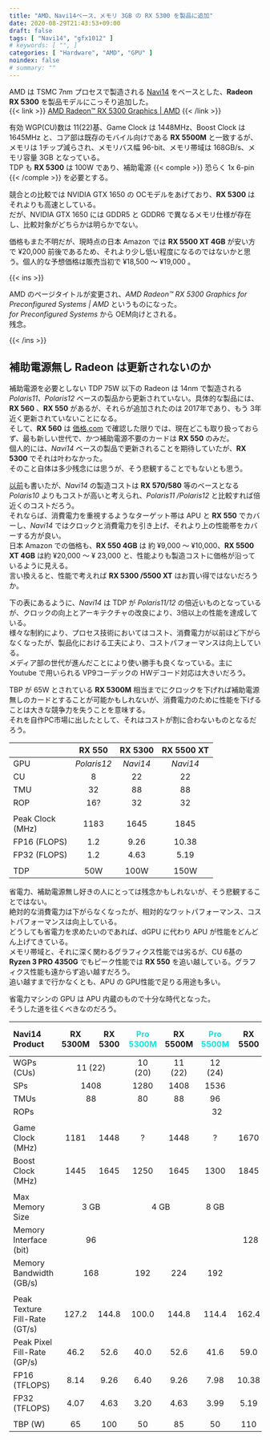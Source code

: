 ```yaml
---
title: "AMD、Navi14ベース、メモリ 3GB の RX 5300 を製品に追加"
date: 2020-08-29T21:43:53+09:00
draft: false
tags: [ "Navi14", "gfx1012" ]
# keywords: [ "", ]
categories: [ "Hardware", "AMD", "GPU" ]
noindex: false
# summary: ""
---
```


AMD は TSMC 7nm プロセスで製造される [Navi14](/tags/navi14) をベースとした、**Radeon RX 5300** を製品モデルにこっそり追加した。  
{{< link >}} [AMD Radeon™ RX 5300 Graphics | AMD](https://www.amd.com/en/products/graphics/amd-radeon-rx-5300#product-specs) {{< /link >}}

有効 WGP(CU)数は 11(22)基、Game Clock は 1448MHz、Boost Clock は 1645MHz と、コア部は既存のモバイル向けである **RX 5500M** と一致するが、  
メモリは 1チップ減らされ、メモリバス幅 96-bit、メモリ帯域は 168GB/s、メモリ容量 3GB となっている。  
TDP も **RX 5300** は 100W であり、補助電源 {{< comple >}} 恐らく 1x 6-pin {{< /comple >}} を必要とする。  

競合との比較では NVIDIA GTX 1650 の OCモデルをあげており、**RX 5300** はそれよりも高速としている。  
だが、NVIDIA GTX 1650 には GDDR5 と GDDR6 で異なるメモリ仕様が存在し、比較対象がどちらかは明らかでない。  

価格もまた不明だが、現時点の日本 Amazon では **RX 5500 XT 4GB** が安い方で &yen;20,000 前後であるため、それより少し低い程度になるのではないかと思う。個人的な予想価格は販売当初で &yen;18,500 〜 &yen;19,000 。  

{{< ins >}}

AMD のページタイトルが変更され、*AMD Radeon™ RX 5300 Graphics for Preconfigured Systems | AMD* というものになった。  
*for Preconfigured Systems* から OEM向けとされる。  
残念。  

{{< /ins >}}

## 補助電源無し Radeon は更新されないのか
補助電源を必要としない TDP 75W 以下の Radeon は 14nm で製造される *Polaris11、Polaris12* ベースの製品から更新されていない。具体的な製品には、**RX 560** 、**RX 550** があるが、それらが追加されたのは 2017年であり、もう 3年近く更新されていないことになる。  
そして、**RX 560** は [価格.com](https://kakaku.com/pc/videocard/) で確認した限りでは、現在どこも取り扱っておらず、最も新しい世代で、かつ補助電源不要のカードは **RX 550** のみだ。  
個人的には、*Navi14* ベースの製品で更新されることを期待していたが、**RX 5300** でそれは叶わなかった。  
そのこと自体は多少残念には思うが、そう悲観することでもないとも思う。  

[以前](/posts/2020/03/11/polaris-hard-worker/)も書いたが、*Navi14* の製造コストは **RX 570/580** 等のベースとなる *Polaris10* よりもコストが高いと考えられ、*Polaris11 /Polaris12* と比較すれば倍近くのコストだろう。  
それならば、消費電力を重視するようなターゲット帯は APU と **RX 550** でカバーし、*Navi14* ではクロックと消費電力を引き上げ、それより上の性能帯をカバーする方が良い。  
日本 Amazon での価格も、**RX 550 4GB** は 約 &yen;9,000 〜 &yen;10,000、**RX 5500 XT 4GB** は約 &yen;20,000 〜 &yen; 23,000 と、性能よりも製造コストに価格が沿っているように見える。  
言い換えると、性能で考えれば **RX 5300 /5500 XT** はお買い得ではないだろうか。  

下の表にあるように、*Navi14* は TDP が *Polaris11/12* の倍近いものとなっているが、クロックの向上とアーキテクチャの改良により、3倍以上の性能を達成している。  
様々な制約により、プロセス技術においてはコスト、消費電力が以前ほど下がらなくなったが、製品化における工夫により、コストパフォーマンスは向上している。  
メディア部の世代が進んだことにより使い勝手も良くなっている。主に Youtube で用いられる VP9コーデックの HWデコード対応は大きいだろう。  

TBP が 65W とされている **RX 5300M** 相当までにクロックを下げれば補助電源無しのカードとすることが可能かもしれないが、消費電力のために性能を下げることは大きな競争力を失うことを意味する。  
それを自作PC市場に出したとして、それはコストが割に合わないものとなるだろう。  

| | RX 550 | RX 5300 | RX 5500 XT |
| :-- | :--: | :--: | :--: |
| GPU | *Polaris12* | *Navi14* | *Navi14* |
| CU | 8 | 22 | 22 |
| TMU | 32 | 88 | 88 |
| ROP | 16? | 32 | 32 |
||
| Peak Clock<br>(MHz) | 1183 | 1645 | 1845 |
| FP16 (FLOPS) | 1.2 |  9.26 | 10.38  |
| FP32 (FLOPS) | 1.2 | 4.63 | 5.19 |
||
| TDP | 50W  | 100W | 150W |

省電力、補助電源無し好きの人にとっては残念かもしれないが、そう悲観することではない。  
絶対的な消費電力は下がらなくなったが、相対的なワットパフォーマンス、コストパフォーマンスは向上している。  
どうしても省電力を求めたいのであれば、dGPU に代わり APU が性能をどんどん上げてきている。  
メモリ帯域と、それに深く関わるグラフィクス性能では劣るが、CU 6基の **Ryzen 3 PRO 4350G** でもピーク性能では **RX 550** を追い越している。グラフィクス性能も遠からず追い越すだろう。  
追い越すまで行かなくとも、APU の GPU性能で足りる用途も多い。  

省電力マシンの GPU は APU 内蔵のもので十分な時代となった。  
そうした道を往くべきなのだろう。  


<table>
<thead>
<tr>
<th align="left">Navi14 Product</th>
<th align="center">RX 5300M</th>
<th align="center">RX 5300</th>
<th align="center"><span style="color:#08E8DE">Pro 5300M</span></th>
<th align="center">RX 5500M</th>
<th align="center"><span style="color:#08E8DE">Pro 5500M</span></th>
<th align="center">RX 5500</th>
<th align="center"><span style="color:#08E8DE">Pro W5500M</span></th>
<th align="center">RX 5500 XT</th>
<th align="center"><span style="color:#08E8DE">Pro W5500</span></th>
</tr>
</thead>

<tbody>
<tr>
<td align="left">WGPs (CUs)</td>
<td align="center" colspan="2">11 (22)</td>
<td align="center">10 (20)</td>
<td align="center">11 (22)</td>
<td align="center">12 (24)</td>
<td align="center" colspan="4">11 (22)</td>
</tr>

<tr>
<td align="left">SPs</td>
<td align="center" colspan="2">1408</td>
<td align="center">1280</td>
<td align="center">1408</td>
<td align="center">1536</td>
<td align="center" colspan="4">1408</td>
</tr>

<tr>
<td align="left">TMUs</td>
<td align="center" colspan="2">88</td>
<td align="center">80</td>
<td align="center">88</td>
<td align="center">96</td>
<td align="center" colspan="4">88</td>
</tr>

<tr>
<td align="left">ROPs</td>
<td align="center" colspan="9">32</td>
</tr>

<tr>
<td align="left"></td>
<td align="center" colspan="9"></td>
</tr>

<tr>
<td align="left">Game Clock (MHz)</td>
<td align="center">1181</td>
<td align="center">1448</td>
<td align="center">?</td>
<td align="center">1448</td>
<td align="center">?</td>
<td align="center">1670</td>
<td align="center">?</td>
<td align="center">1717</td>
<td align="center">?</td>
</tr>

<tr>
<td align="left">Boost Clock (MHz)</td>
<td align="center">1445</td>
<td align="center">1645</td>
<td align="center">1250</td>
<td align="center">1645</td>
<td align="center">1300</td>
<td align="center">1845</td>
<td align="center">1700</td>
<td align="center">1845</td>
<td align="center">1900</td>
</tr>

<tr>
<td align="left"></td>
<td align="center" colspan="9"></td>
</tr>

<tr>
<td align="left">Max Memory Size</td>
<td align="center" colspan="2">3 GB</td>
<td align="center" colspan="2">4 GB</td>
<td align="center">8 GB</td>
<td align="center" colspan="2">4 GB</td>
<td align="center" colspan="2">8 GB</td>
</tr>

<tr>
<td align="left">Memory Interface (bit)</td>
<td align="center" colspan="2">96</td>
<td align="center" colspan="7">128</td>
</tr>

<tr>
<td align="left">Memory Bandwidth (GB/s)</td>
<td align="center" colspan="2">168</td>
<td align="center">192</td>
<td align="center">224</td>
<td align="center">192</td>
<td align="center" colspan="4">224</td>
</tr>

<tr>
<td align="left"></td>
<td align="center" colspan="9"></td>
</tr>

<tr>
<td align="left">Peak Texture Fill-Rate (GT/s)</td>
<td align="center">127.2</td>
<td align="center">144.8</td>
<td align="center">100.0</td>
<td align="center">144.8</td>
<td align="center">114.4</td>
<td align="center">162.4</td>
<td align="center">149.6</td>
<td align="center">162.4</td>
<td align="center">167.2</td>
</tr>

<tr>
<td align="left">Peak Pixel Fill-Rate (GP/s)</td>
<td align="center">46.2</td>
<td align="center">52.6</td>
<td align="center">40.0</td>
<td align="center">52.6</td>
<td align="center">41.6</td>
<td align="center">59.0</td>
<td align="center">54.4</td>
<td align="center">59.0</td>
<td align="center">60.8</td>
</tr>

<tr>
<td align="left">FP16 (TFLOPS)</td>
<td align="center">8.14</td>
<td align="center">9.26</td>
<td align="center">6.40</td>
<td align="center">9.26</td>
<td align="center">7.98</td>
<td align="center">10.38</td>
<td align="center">9.58</td>
<td align="center">10.38</td>
<td align="center">10.70</td>
</tr>

<tr>
<td align="left">FP32 (TFLOPS)</td>
<td align="center">4.07</td>
<td align="center">4.63</td>
<td align="center">3.20</td>
<td align="center">4.63</td>
<td align="center">3.99</td>
<td align="center">5.19</td>
<td align="center">4.79</td>
<td align="center">5.19</td>
<td align="center">5.35</td>
</tr>

<tr>
<td align="left"></td>
<td align="center" colspan="9"></td>
</tr>

<tr>
<td align="left">TBP (W)</td>
<td align="center">65</td>
<td align="center">100</td>
<td align="center">50</td>
<td align="center">85</td>
<td align="center">50</td>
<td align="center">110</td>
<td align="center">85</td>
<td align="center">130</td>
<td align="center">125</td>
</tr>
</tbody>
</table>

